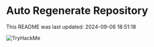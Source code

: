 # Auto Regenerate Repository

This README was last updated: 2024-09-06 18:51:18

 ![TryHackMe](https://tryhackme.com/badge/533634)
